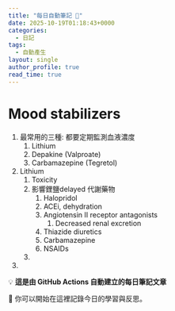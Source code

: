 ```yaml
---
title: "每日自動筆記 📝"
date: 2025-10-19T01:18:43+0000
categories:
  - 日記
tags:
  - 自動產生
layout: single
author_profile: true
read_time: true
---
```


# Mood stabilizers
1. 最常用的三種: 都要定期監測血液濃度
   1. Lithium
   2. Depakine (Valproate)
   3. Carbamazepine (Tegretol)
2. Lithium
   1. Toxicity
   2. 影響鋰鹽delayed 代謝藥物
      1. Halopridol
      2. ACEi, dehydration
      3. Angiotensin II receptor antagonists
         1. Decreased renal excretion
      4. Thiazide diuretics
      5. Carbamazepine
      6. NSAIDs
   3. 
3. 



💡 **這是由 GitHub Actions 自動建立的每日筆記文章**

🌸 你可以開始在這裡記錄今日的學習與反思。
